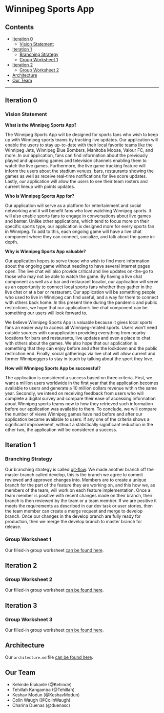 # Winnipeg Sports App

## Contents
* [Iteration 0](#iteration-0)
    * [Vision Statement](#vision-statment)<!-- @IGNORE PREVIOUS: anchor -->
* [Iteration 1](#iteration-1)
    * [Branching Strategy](#branching-strategy)
    * [Group Worksheet 1](#group-worksheet-1)
* [Iteration 2](#iteration-2)
	* [Group Worksheet 2](#group-worksheet-2)
* [Architecture](#architecture)
* [Our Team](#our-team)

---

## **Iteration 0**
### Vision Statement

**What is the Winnipeg Sports App?**

The Winnipeg Sports App will be designed for sports fans who wish to keep up with Winnipeg sports teams by tracking live updates. Our application will enable the users to stay up-to-date with their local favorite teams like the Winnipeg Jets, Winnipeg Blue Bombers, Manitoba Moose, Valour FC, and more. In our application, fans can find information about the previously played and upcoming games and television channels enabling them to watch the live games. Furthermore, the live game tracking feature will inform the users about the stadium venues, bars, restaurants showing the games as well as receive real-time notifications for live score updates. Lastly, our application will allow the users to see their team rosters and current lineup with points updates.

**Who is Winnipeg Sports App for?**

Our application will serve as a platform for entertainment and social networking and it will benefit fans who love watching Winnipeg sports. It will also enable sports fans to engage in conversations about live games and banter. Unlike other applications, which tend to focus more on their specific sports type, our application is designed more for every sports fan in Winnipeg. To add to this, each ongoing game will have a live chat component where they can connect, socialize, and talk about the game in-depth.

**Why is Winnipeg Sports App valuable?**

Our application hopes to serve those who wish to find more information about the ongoing game without needing to have several internet pages open. The live chat will also provide critical and live updates on-the-go to those who may not be able to watch the game. By having a live chat component as well as a bar and restaurant locator, our application will serve as an opportunity to connect local sports fans whether they gather in the live chat or at a bar or restaurant. Our application will be something people who used to live in Winnipeg can find useful, and a way for them to connect with others back home. In this present time during the pandemic and public restrictions, we hope that our application’s live chat component can be something our users will look forward to.

We believe Winnipeg Sports App is valuable because it gives local sports fans an easier way to access all Winnipeg-related sports. Users won’t need outside sources with ourapplication providing everything from nearby locations for bars and restaurants, live updates and even a place to chat with others about the games. We also hope that our application is something that they can enjoy before and after the lockdown and the public restriction end. Finally, social gatherings via live chat will allow current and former Winnipeggers to stay in touch by talking about the sport they love.

**How will Winnipeg Sports App be successful?**

The application is considered a success based on three criteria. First, we want a million users worldwide in the first year that the application becomes available 
to users and generate a 10 million dollars revenue within the same year. Secondly, we intend on receiving feedback from users who will complete a digital survey and compare their ease of accessing information about Winnipeg sports teams now to how they retrieved such information before our application was available to them. To conclude, we will compare the number of views Winnipeg games have had before and after our application became available to users. If any one of the criteria shows a significant improvement, without a statistically significant reduction in the other two, the application will be considered a success.

## Iteration 1

### Branching Strategy

Our branching strategy is called [git-flow](https://nvie.com/posts/a-successful-git-branching-model/). We made another branch off the master branch called develop, this is the branch we agree to commit reviewed and approved changes into. Members are to create a unique branch for the part of the feature they are working on, and this how we, as members of the team, will work on each feature implementation. Once a team member is positive with recent changes made on their branch, their branch is then reviewed by the team or a team member. If we are positive it meets the requirements as described in our dev task or user stories, then the team member can create a merge request and merge to develop branch. Once our changes in the develop branch are fully ready for production, then we merge the develop branch to master branch for release.


### Group Worksheet 1

Our filled-in group worksheet [can be found here](https://code.cs.umanitoba.ca/3350-winter-2021-a03/winnipeg-sports-app-a03-group-6/-/blob/master/iteration_1_worksheet.md).

## Iteration 2

### Group Worksheet 2

Our filled-in group worksheet [can be found here](https://code.cs.umanitoba.ca/3350-winter-2021-a03/winnipeg-sports-app-a03-group-6/-/blob/master/iteration_2_worksheet.md).

## Iteration 3

### Group Worksheet 3

Our filled-in group worksheet [can be found here](https://code.cs.umanitoba.ca/3350-winter-2021-a03/winnipeg-sports-app-a03-group-6/-/blob/Develop/iteration_3_worksheet.md).

## Architecture

Our `architecture.md` file [can be found here](https://code.cs.umanitoba.ca/3350-winter-2021-a03/winnipeg-sports-app-a03-group-6/-/blob/master/architecture.md).

## Our Team
- Kehinde Elukanle (@Kehinde)
- Tehillah Kangamba (@Tehillah)
- Keshav Modun (@KeshavModun)
- Colin Waugh (@ColinWaugh)
- Charina Duenas (@duenasc)